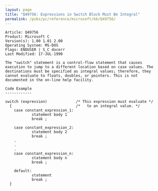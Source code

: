 ```yaml
---
layout: page
title: "Q49756: Expressions in Switch Block Must Be Integral"
permalink: /pubs/pc/reference/microsoft/kb/Q49756/
---
```


	Article: Q49756
	Product: Microsoft C
	Version(s): 1.00 1.01 2.00
	Operating System: MS-DOS
	Flags: ENDUSER | S_C docerr
	Last Modified: 17-JUL-1990
	
	The "switch" statement is a control-flow statement that causes
	execution to jump to a different location based on case values. The
	destinations must be specified as integral values; therefore, they
	cannot evaluate to floats, doubles, or pointers. This is not
	documented in the on-line help facility.
	
	Code Example
	------------
	
	switch (expression)             /* This expression must evaluate */
	  {                             /*   to an integral value. */
	    case constant_expression_1:
	            statement body 1
	            break ;
	
	    case constant_expression_2:
	            statement body 2
	            break ;
	    .
	    .
	    .
	    case constant_expression_n:
	            statement body n
	            break ;
	
	    default:
	            statement
	            break ;
	  }
